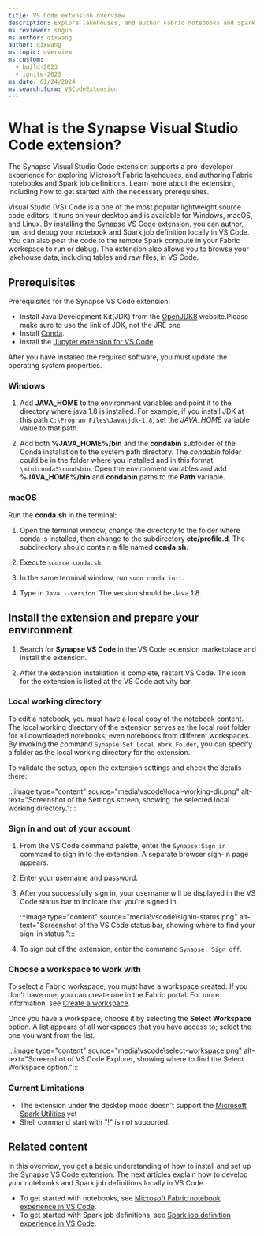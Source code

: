 ```yaml
---
title: VS Code extension overview
description: Explore lakehouses, and author Fabric notebooks and Spark job definitions with the Synapse VS Code extension. Learn about the prerequisites and installation.
ms.reviewer: sngun
ms.author: qixwang
author: qixwang
ms.topic: overview
ms.custom:
  - build-2023
  - ignite-2023
ms.date: 01/24/2024
ms.search.form: VSCodeExtension
---
```


# What is the Synapse Visual Studio Code extension?

The Synapse Visual Studio Code extension supports a pro-developer experience for exploring Microsoft Fabric lakehouses, and authoring Fabric notebooks and Spark job definitions. Learn more about the extension, including how to get started with the necessary prerequisites.

Visual Studio (VS) Code is a one of the most popular lightweight source code editors; it runs on your desktop and is available for Windows, macOS, and Linux. By installing the Synapse VS Code extension, you can author, run, and debug your notebook and Spark job definition locally in VS Code. You can also post the code to the remote Spark compute in your Fabric workspace to run or debug. The extension also allows you to browse your lakehouse data, including tables and raw files, in VS Code.

## Prerequisites

Prerequisites for the Synapse VS Code extension:

- Install Java Development Kit(JDK) from the [OpenJDK8](https://adoptium.net/temurin/releases/?version=8) website.Please make sure to use the link of JDK, not the JRE one
- Install [Conda](https://docs.conda.io/en/latest/miniconda.html).
- Install the [Jupyter extension for VS Code](https://marketplace.visualstudio.com/items?itemName=ms-toolsai.jupyter)

After you have installed the required software, you must update the operating system properties.

### Windows

1. Add **JAVA_HOME** to the environment variables and point it to the directory where java 1.8 is installed. For example, if you install JDK at this path `C:\Program Files\Java\jdk-1.8`, set the *JAVA_HOME* variable value to that path.

2. Add both **%JAVA_HOME%/bin** and the **condabin** subfolder of the Conda installation to the system path directory. The *condabin* folder could be in the folder where you installed and in this format `\miniconda3\condsbin`. Open the environment variables and add **%JAVA_HOME%/bin** and **condabin** paths to the **Path** variable.

### macOS

Run the **conda.sh** in the terminal:

1. Open the terminal window, change the directory to the folder where conda is installed, then change to the subdirectory **etc/profile.d**. The subdirectory should contain a file named **conda.sh**.

1. Execute `source conda.sh`.

1. In the same terminal window, run `sudo conda init`.

1. Type in `Java --version`. The version should be Java 1.8.

## Install the extension and prepare your environment

1. Search for **Synapse VS Code** in the VS Code extension marketplace and install the extension.

1. After the extension installation is complete, restart VS Code. The icon for the extension is listed at the VS Code activity bar.

### Local working directory

To edit a notebook, you must have a local copy of the notebook content. The local working directory of the extension serves as the local root folder for all downloaded notebooks, even notebooks from different workspaces. By invoking the command `Synapse:Set Local Work Folder`, you can specify a folder as the local working directory for the extension.

To validate the setup, open the extension settings and check the details there:

 :::image type="content" source="media\vscode\local-working-dir.png" alt-text="Screenshot of the Settings screen, showing the selected local working directory.":::

### Sign in and out of your account

1. From the VS Code command palette, enter the `Synapse:Sign in` command to sign in to the extension. A separate browser sign-in page appears.

1. Enter your username and password.

1. After you successfully sign in, your username will be displayed in the VS Code status bar to indicate that you're signed in.

   :::image type="content" source="media\vscode\signin-status.png" alt-text="Screenshot of the VS Code status bar, showing where to find your sign-in status.":::

1. To sign out of the extension, enter the command `Synapse: Sign off`.

### Choose a workspace to work with

To select a Fabric workspace, you must have a workspace created. If you don't have one, you can create one in the Fabric portal. For more information, see [Create a workspace](../get-started/create-workspaces.md).

Once you have a workspace, choose it by selecting the **Select Workspace** option. A list appears of all workspaces that you have access to; select the one you want from the list.

:::image type="content" source="media\vscode\select-workspace.png" alt-text="Screenshot of VS Code Explorer, showing where to find the Select Workspace option.":::

### Current Limitations

- The extension under the desktop mode doesn't support the [Microsoft Spark Utilities](/azure/synapse-analytics/spark/microsoft-spark-utilities?pivots=programming-language-python) yet
- Shell command start with "!" is not supported.

## Related content

In this overview, you get a basic understanding of how to install and set up the Synapse VS Code extension. The next articles explain how to develop your notebooks and Spark job definitions locally in VS Code.

- To get started with notebooks, see [Microsoft Fabric notebook experience in VS Code](author-notebook-with-vs-code.md).
- To get started with Spark job definitions, see [Spark job definition experience in VS Code](author-sjd-with-vs-code.md).

